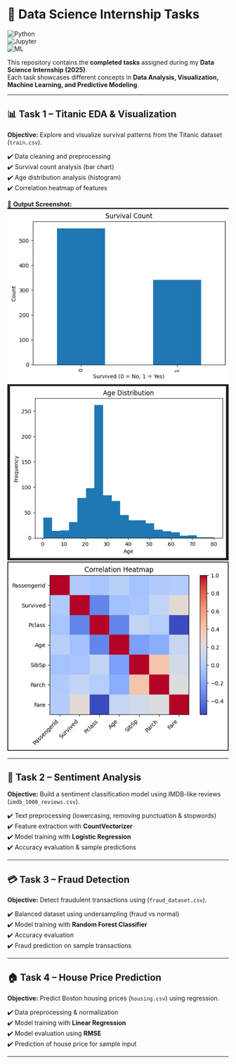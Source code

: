 # 🚀 Data Science Internship Tasks  

![Python](https://img.shields.io/badge/Python-3.8+-blue.svg)  
![Jupyter](https://img.shields.io/badge/Jupyter-Notebook-orange.svg)  
![ML](https://img.shields.io/badge/Machine%20Learning-ScikitLearn-green.svg)  

This repository contains the **completed tasks** assigned during my **Data Science Internship (2025)**.  
Each task showcases different concepts in **Data Analysis, Visualization, Machine Learning, and Predictive Modeling**.  

---

## 📊 Task 1 – Titanic EDA & Visualization  
**Objective:** Explore and visualize survival patterns from the Titanic dataset (`train.csv`).  

✔️ Data cleaning and preprocessing  
✔️ Survival count analysis (bar chart)  
✔️ Age distribution analysis (histogram)  
✔️ Correlation heatmap of features  

📸 **Output Screenshot:**  
![alt text](visuals/image.png)
![alt text](visuals/image-1.png)
![alt text](visuals/image-2.png)

---

## 📝 Task 2 – Sentiment Analysis  
**Objective:** Build a sentiment classification model using IMDB-like reviews (`imdb_1000_reviews.csv`).  

✔️ Text preprocessing (lowercasing, removing punctuation & stopwords)  
✔️ Feature extraction with **CountVectorizer**  
✔️ Model training with **Logistic Regression**  
✔️ Accuracy evaluation & sample predictions  



---

## 💳 Task 3 – Fraud Detection  
**Objective:** Detect fraudulent transactions using (`fraud_dataset.csv`).  

✔️ Balanced dataset using undersampling (fraud vs normal)  
✔️ Model training with **Random Forest Classifier**  
✔️ Accuracy evaluation  
✔️ Fraud prediction on sample transactions  



---

## 🏠 Task 4 – House Price Prediction  
**Objective:** Predict Boston housing prices (`housing.csv`) using regression.  

✔️ Data preprocessing & normalization  
✔️ Model training with **Linear Regression**  
✔️ Model evaluation using **RMSE**  
✔️ Prediction of house price for sample input  



---


